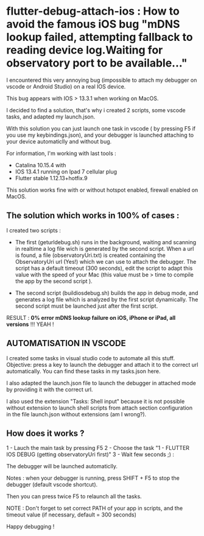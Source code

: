 # flutter-debug-attach-ios : How to avoid the famous iOS bug "mDNS lookup failed, attempting fallback to reading device log.Waiting for observatory port to be available..."

I encountered this very annoying bug (impossible to attach my debugger on vscode or Android Studio) on a real IOS device.

This bug appears with IOS > 13.3.1 when working on MacOS.

I decided to find a solution, that's why i created 2 scripts, some vscode tasks, and adapted my launch.json. 

With this solution you can just launch one task in vscode ( by pressing F5 if you use my keybindings.json), and your debugger is launched attaching to your device automaticlly and without bug.

For information, I'm working with last tools : 

* Catalina 10.15.4 with 
* IOS 13.4.1 running on Ipad 7 cellular plug
* Flutter stable 1.12.13+hotfix.9

This solution works fine with or without hotspot enabled, firewall enabled on MacOS. 

## The solution which works in 100% of cases : 
I created two scripts : 
- The first (geturldebug.sh) runs in the background, waiting and scanning in realtime a log file wich is generated by the second script.  When a url is found, a file (observatoryUri.txt) is created containing the ObservatoryUri url (Yes!) which we can use to attach the debugger. 
The script has a default timeout (300 seconds), edit the script to adapt this value with the speed of your Mac (this value must be > time to compile the app by the second script ).

- The second script (buildiosdebug.sh) builds the app in debug mode, and generates a log file which is analyzed by the first script dynamically. The second script must be launched just after the first script.

RESULT : **0% error mDNS lookup failure on iOS, iPhone or iPad, all versions**   !!! YEAH !

## AUTOMATISATION IN VSCODE
I created some tasks in visual studio code to automate all this stuff. Objective: press a key to launch the debugger and attach it to the correct url automatically.
You can find these tasks in my tasks.json here.

I also adapted the launch.json file to launch the debugger in attached mode by providing it with the correct url.

I also used the extension "Tasks: Shell input" because it is not possible without extension to launch shell scripts from attach section configuration in the file launch.json without extensions (am I wrong?).

## How does it works ? 
1 - Lauch the main task by pressing F5
2 - Choose the task "1 - FLUTTER IOS DEBUG (getting observatoryUri first)"
3 - Wait few seconds ;) :  

The debugger will be launched automaticlly.

Notes : 
when your debugger is running, press SHIFT + F5 to stop the debugger (default vscode shortcut). 

Then you can press twice F5 to relaunch all the tasks.


NOTE : Don't forget to set correct PATH of your app in scripts, and the timeout value (if necessary, default = 300 seconds)

Happy debugging !

